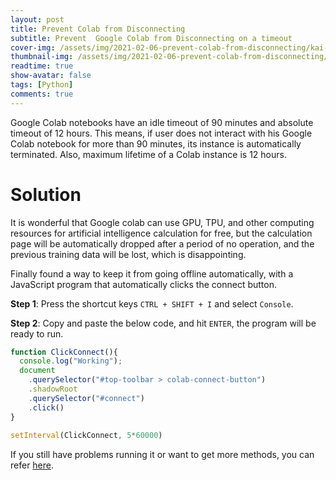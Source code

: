 ```yaml
---
layout: post
title: Prevent Colab from Disconnecting
subtitle: Prevent  Google Colab from Disconnecting on a timeout
cover-img: /assets/img/2021-02-06-prevent-colab-from-disconnecting/kai-wenzel.jpg
thumbnail-img: /assets/img/2021-02-06-prevent-colab-from-disconnecting/colab.png
readtime: true
show-avatar: false
tags: [Python]
comments: true
---
```


Google Colab notebooks have an idle timeout of 90 minutes and absolute timeout of 12 hours. This means, if user does not interact with his Google Colab notebook for more than 90 minutes, its instance is automatically terminated. Also, maximum lifetime of a Colab instance is 12 hours.

# Solution

It is wonderful that Google colab can use GPU, TPU, and other computing resources for artificial intelligence calculation for free, but the calculation page will be automatically dropped after a period of no operation, and the previous training data will be lost, which is disappointing.

Finally found a way to keep it from going offline automatically, with a JavaScript program that automatically clicks the connect button.

**Step 1**: Press the shortcut keys `CTRL + SHIFT + I` and select `Console`.

**Step 2**: Copy and paste the below code, and hit `ENTER`, the program will be ready to run.

```javascript
function ClickConnect(){
  console.log("Working"); 
  document
    .querySelector("#top-toolbar > colab-connect-button")
    .shadowRoot
    .querySelector("#connect")
    .click()
}
 
setInterval(ClickConnect, 5*60000)
```

If you still have problems running it or want to get more methods, you can refer [here](https://stackoverflow.com/questions/57113226/how-to-prevent-google-colab-from-disconnecting).